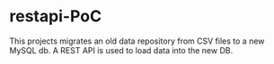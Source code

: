 # restapi-PoC
This projects migrates an old data repository from CSV files to a new MySQL db. A REST API is used to load data into the new DB.
